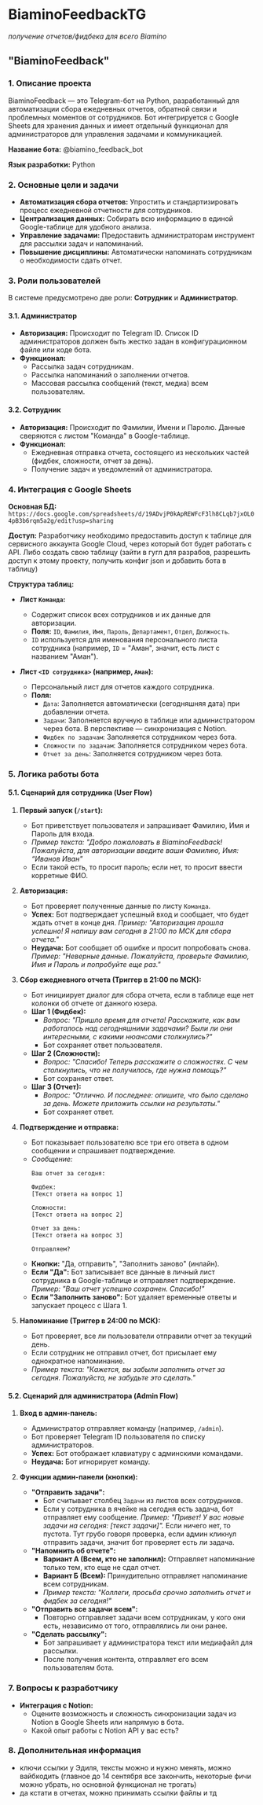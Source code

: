 # BiaminoFeedbackTG
*получение отчетов/фидбека для всего Biamino*

## "BiaminoFeedback"

### 1. Описание проекта
BiaminoFeedback — это Telegram-бот на Python, разработанный для автоматизации сбора ежедневных отчетов, обратной связи и проблемных моментов от сотрудников. Бот интегрируется с Google Sheets для хранения данных и имеет отдельный функционал для администраторов для управления задачами и коммуникацией.

**Название бота:** @biamino_feedback_bot

**Язык разработки:** Python

### 2. Основные цели и задачи
-   **Автоматизация сбора отчетов:** Упростить и стандартизировать процесс ежедневной отчетности для сотрудников.
-   **Централизация данных:** Собирать всю информацию в единой Google-таблице для удобного анализа.
-   **Управление задачами:** Предоставить администраторам инструмент для рассылки задач и напоминаний.
-   **Повышение дисциплины:** Автоматически напоминать сотрудникам о необходимости сдать отчет.

### 3. Роли пользователей
В системе предусмотрено две роли: **Сотрудник** и **Администратор**.

#### 3.1. Администратор
-   **Авторизация:** Происходит по Telegram ID. Список ID администраторов должен быть жестко задан в конфигурационном файле или коде бота.
-   **Функционал:**
    -   Рассылка задач сотрудникам.
    -   Рассылка напоминаний о заполнении отчетов.
    -   Массовая рассылка сообщений (текст, медиа) всем пользователям.

#### 3.2. Сотрудник
-   **Авторизация:** Происходит по Фамилии, Имени и Паролю. Данные сверяются с листом "Команда" в Google-таблице.
-   **Функционал:**
    -   Ежедневная отправка отчета, состоящего из нескольких частей (фидбек, сложности, отчет за день).
    -   Получение задач и уведомлений от администратора.

### 4. Интеграция с Google Sheets
**Основная БД:** `https://docs.google.com/spreadsheets/d/19ADvjP0kApREWFcF3lh8CLqb7jxOL04pB3b6rqm5a2g/edit?usp=sharing`

**Доступ:** Разработчику необходимо предоставить доступ к таблице для сервисного аккаунта Google Cloud, через который бот будет работать с API. Либо создать свою таблицу (зайти в гугл для разрабов, разрешить доступ к этому проекту, получить конфиг json и добавить бота в таблицу)

**Структура таблиц:**
-   **Лист `Команда`:**
    -   Содержит список всех сотрудников и их данные для авторизации.
    -   **Поля:** `ID`, `Фамилия`, `Имя`, `Пароль`, `Департамент`, `Отдел`, `Должность`.
    -   `ID` используется для именования персонального листа сотрудника (например, `ID` = "Аман", значит, есть лист с названием "Аман").

-   **Лист `<ID сотрудника>` (например, `Аман`):**
    -   Персональный лист для отчетов каждого сотрудника.
    -   **Поля:**
        -   `Дата`: Заполняется автоматически (сегодняшняя дата) при добавлении отчета.
        -   `Задачи`: Заполняется вручную в таблице или администратором через бота. В перспективе — синхронизация с Notion.
        -   `Фидбек по задачам`: Заполняется сотрудником через бота.
        -   `Сложности по задачам`: Заполняется сотрудником через бота.
        -   `Отчет за день`: Заполняется сотрудником через бота.

### 5. Логика работы бота

#### 5.1. Сценарий для сотрудника (User Flow)
1.  **Первый запуск (`/start`):**
    -   Бот приветствует пользователя и запрашивает Фамилию, Имя и Пароль для входа.
    -   *Пример текста: "Добро пожаловать в BiaminoFeedback! Пожалуйста, для авторизации введите ваши Фамилию, Имя: “Иванов Иван"*
    -   Если такой есть, то просит пароль; если нет, то просит ввести корретные ФИО.

2.  **Авторизация:**
    -   Бот проверяет полученные данные по листу `Команда`.
    -   **Успех:** Бот подтверждает успешный вход и сообщает, что будет ждать отчет в конце дня. *Пример: "Авторизация прошла успешно! Я напишу вам сегодня в 21:00 по МСК для сбора отчета."*
    -   **Неудача:** Бот сообщает об ошибке и просит попробовать снова. *Пример: "Неверные данные. Пожалуйста, проверьте Фамилию, Имя и Пароль и попробуйте еще раз."*

3.  **Сбор ежедневного отчета (Триггер в 21:00 по МСК):**
    -   Бот инициирует диалог для сбора отчета, если в таблице еще нет колонки об отчете от данного юзера.
    -   **Шаг 1 (Фидбек):**
        -   *Вопрос: "Пришло время для отчета! Расскажите, как вам работалось над сегодняшними задачами? Были ли они интересными, с какими нюансами столкнулись?"*
        -   Бот сохраняет ответ пользователя.
    -   **Шаг 2 (Сложности):**
        -   *Вопрос: "Спасибо! Теперь расскажите о сложностях. С чем столкнулись, что не получилось, где нужна помощь?"*
        -   Бот сохраняет ответ.
    -   **Шаг 3 (Отчет):**
        -   *Вопрос: "Отлично. И последнее: опишите, что было сделано за день. Можете приложить ссылки на результаты."*
        -   Бот сохраняет ответ.

4.  **Подтверждение и отправка:**
    -   Бот показывает пользователю все три его ответа в одном сообщении и спрашивает подтверждение.
    -   *Сообщение:*
        ```
        Ваш отчет за сегодня:

        Фидбек:
        [Текст ответа на вопрос 1]

        Сложности:
        [Текст ответа на вопрос 2]

        Отчет за день:
        [Текст ответа на вопрос 3]

        Отправляем?
        ```
    -   **Кнопки:** "Да, отправить", "Заполнить заново" (инлайн).
    -   **Если "Да":** Бот записывает все данные в личный лист сотрудника в Google-таблице и отправляет подтверждение. *Пример: "Ваш отчет успешно сохранен. Спасибо!"*
    -   **Если "Заполнить заново":** Бот удаляет временные ответы и запускает процесс с Шага 1.

5.  **Напоминание (Триггер в 24:00 по МСК):**
    -   Бот проверяет, все ли пользователи отправили отчет за текущий день.
    -   Если сотрудник не отправил отчет, бот присылает ему однократное напоминание.
    -   *Пример текста: "Кажется, вы забыли заполнить отчет за сегодня. Пожалуйста, не забудьте это сделать."*

#### 5.2. Сценарий для администратора (Admin Flow)
1.  **Вход в админ-панель:**
    -   Администратор отправляет команду (например, `/admin`).
    -   Бот проверяет Telegram ID пользователя по списку администраторов.
    -   **Успех:** Бот отображает клавиатуру с админскими командами.
    -   **Неудача:** Бот игнорирует команду.

2.  **Функции админ-панели (кнопки):**
    -   **"Отправить задачи":**
        -   Бот считывает столбец `Задачи` из листов всех сотрудников.
        -   Если у сотрудника в ячейке на сегодня есть задача, бот отправляет ему сообщение. *Пример: "Привет! У вас новые задачи на сегодня: [текст задачи]".* Если ничего нет, то пустота. Тут грубо говоря проверка, если админ кликнул отправить задачи, значит бот проверяет есть ли задача.
    -   **"Напомнить об отчете":**
        -   **Вариант А (Всем, кто не заполнил):** Отправляет напоминание только тем, кто еще не сдал отчет.
        -   **Вариант Б (Всем):** Принудительно отправляет напоминание всем сотрудникам.
        -   *Пример текста: "Коллеги, просьба срочно заполнить отчет и фидбек за сегодня!"*
    -   **"Отправить все задачи всем":**
        -   Повторно отправляет задачи всем сотрудникам, у кого они есть, независимо от того, отправлялись ли они ранее.
    -   **"Сделать рассылку":**
        -   Бот запрашивает у администратора текст или медиафайл для рассылки.
        -   После получения контента, отправляет его всем пользователям бота.

### 7. Вопросы к разработчику
-   **Интеграция с Notion:**
    -   Оцените возможность и сложность синхронизации задач из Notion в Google Sheets или напрямую в бота.
    -   Какой опыт работы с Notion API у вас есть?

### 8. Дополнительная информация
-   ключи ссылки у Эдиля, тексты можно и нужно менять, можно вайбкодить (главное до 14 сентября все закончить, некоторые фичи можно убрать, но основной функционал не трогать)
-   да кстати в отчетах, можно принимать ссылки файлы и тд
